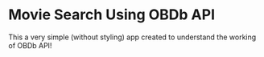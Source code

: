 # Movie Search Using OBDb API

This a very simple (without styling) app created to understand the working of OBDb API!